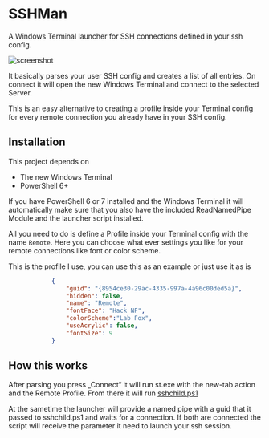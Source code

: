 ﻿# SSHMan

A Windows Terminal launcher for SSH connections defined in your ssh config.

![screenshot](screenshot.PNG)

It basically parses your user SSH config and creates a list of all entries. On connect it will open the new Windows Terminal and connect to the selected Server.

This is an easy alternative to creating a profile inside your Terminal config for every remote connection you already have in your SSH config.

## Installation

This project depends on

-   The new Windows Terminal
-   PowerShell 6+

If you have PowerShell 6 or 7 installed and the Windows Terminal it will automatically make sure that you also have the included ReadNamedPipe Module and the launcher script installed. 

All you need to do is define a Profile inside your Terminal config with the name `Remote`. Here you can choose what ever settings you like for your remote connections like font or color scheme.

This is the profile I use, you can use this as an example or just use it as is

```json
            {
                "guid": "{8954ce30-29ac-4335-997a-4a96c00ded5a}",
                "hidden": false,
                "name": "Remote",
                "fontFace": "Hack NF",
                "colorScheme":"Lab Fox",
                "useAcrylic": false,
                "fontSize": 9
            }
```



## How this works

After parsing you press „Connect“ it will run st.exe with the new-tab action and the Remote Profile. From there it will run [sshchild.ps1](https://github.com/SirJson/SSHMan/blob/master/sshchild.ps1)

At the sametime the launcher will provide a named pipe with a guid that it passed to sshchild.ps1 and waits for a connection. If both are connected the script will receive the parameter it need to launch your ssh session.